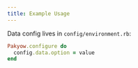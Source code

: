 ```yaml
---
title: Example Usage
---
```


Data config lives in `config/environment.rb`:

```ruby
Pakyow.configure do
  config.data.option = value
end
```
